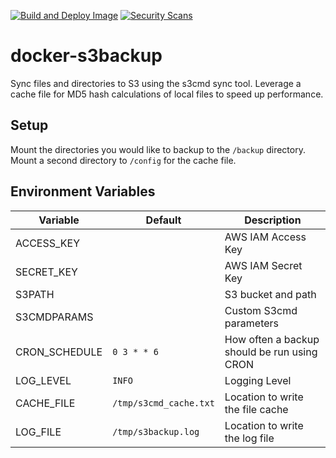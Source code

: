 [![Build and Deploy Image](https://github.com/tkhom3/docker-s3backup/actions/workflows/build-and-deploy.yml/badge.svg)](https://github.com/tkhom3/docker-s3backup/actions/workflows/build-and-deploy.yml)
[![Security Scans](https://github.com/tkhom3/docker-s3backup/actions/workflows/security-scans-pr.yml/badge.svg)](https://github.com/tkhom3/docker-s3backup/actions/workflows/security-scans-pr.yml)

# docker-s3backup

Sync files and directories to S3 using the s3cmd sync tool. Leverage a cache file for MD5 hash calculations of local files to speed up performance.

## Setup

Mount the directories you would like to backup to the `/backup` directory.
Mount a second directory to `/config` for the cache file.

## Environment Variables

| **Variable**  | **Default**          | **Description**                             |
|---------------|----------------------|---------------------------------------------|
| ACCESS_KEY    |                      | AWS IAM Access Key                          |
| SECRET_KEY    |                      | AWS IAM Secret Key                          |
| S3PATH        |                      | S3 bucket and path                          |
| S3CMDPARAMS   |                      | Custom S3cmd parameters                     |
| CRON_SCHEDULE |`0 3 * * 6`           | How often a backup should be run using CRON |
| LOG_LEVEL     |`INFO`                | Logging Level                               |
| CACHE_FILE    |`/tmp/s3cmd_cache.txt`| Location to write the file cache            |
| LOG_FILE      |`/tmp/s3backup.log`   | Location to write the log file              |
